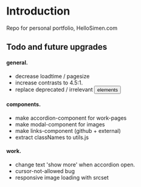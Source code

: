 # Introduction

Repo for personal portfolio, HelloSimen.com

## Todo and future upgrades

#### general.

- decrease loadtime / pagesize
- increase contrasts to 4.5:1.
- replace deprecated / irrelevant <button> elements

#### components.

- make accordion-component for work-pages
- make modal-component for images
- make links-component (github + external)
- extract classNames to utils.js

#### work.

- change text 'show more' when accordion open.
- cursor-not-allowed bug
- responsive image loading with srcset
